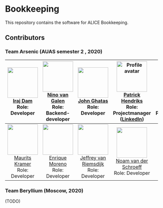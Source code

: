 # Bookkeeping
This repository contains the software for ALICE Bookkeeping.

## Contributors

### Team Arsenic (AUAS semester 2 , 2020)
| <img src="https://avatars1.githubusercontent.com/u/57952173?v=4" width="100px;" alt="" /><br> [Iraj Dam](https://github.com/emasiraj)<br>Role: Developer<br>| <img src="https://avatars1.githubusercontent.com/u/23157311?v=4" width="100px;" alt="" /><br>[Nino van Galen](https://github.com/noxi333)<br>Role: Backend-developer<br> | <img src="https://avatars1.githubusercontent.com/u/14125058?v=4" width="100px;" alt="" /><br>[John Ghatas](https://github.com/john-ghatas)<br>Role: Developer<br> | <img src="https://avatars1.githubusercontent.com/u/578219?v=4" width="100px;" alt="Profile avatar" /><br>[Patrick Hendriks](https://github.com/phendriksnl)<br>Role: Projectmanager<br>([LinkedIn](https://www.linkedin.com/in/p-hendriks/)) | <img src="https://avatars1.githubusercontent.com/u/37507522?v=4" width="100px;" alt="" /><br>[Damian de Hoog](https://github.com/DdeHoog)<br>Role: Projectcoördinator<br> |
|:---:|:---:|:---:|:---:|:---:|
| <img src="https://avatars1.githubusercontent.com/u/36443695?v=4" width="100px;" alt="" /><br>[Maurits Kramer](https://github.com/MauritsioRK)<br>Role: Developer<br> | <img src="https://avatars1.githubusercontent.com/u/32191876?v=4" width="100px;" alt="" /><br>[Enrique Moreno](https://github.com/morenoenr)<br>Role: Developer<br> | <img src="https://avatars1.githubusercontent.com/u/19711186?v=4" width="100px;" alt="" /><br>[Jeffrey van Riemsdijk](https://github.com/Walorda)<br>Role: Developer<br> | <img src="https://avatars1.githubusercontent.com/u/1338403?v=4" width="100px;" alt="" /><br>[Noam van der Schroeff](https://github.com/noamxx)<br>Role: Developer<br> | <img src="https://avatars1.githubusercontent.com/u/25134477?v=4" width="100px;" alt="" /><br>[Martijn Vegter](https://github.com/mvegter)<br>**Project Coordinator**<br>([LinkedIn](https://www.linkedin.com/in/martijnvegter/)) |

### Team Beryllium (Moscow, 2020)
(TODO)
